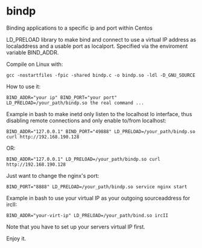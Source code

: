bindp
=====

Binding applications to a specific ip and port within Centos



LD\_PRELOAD library to make bind and connect to use a virtual IP address as localaddress and a usable port as localport. Specified via the enviroment variable BIND\_ADDR.

Compile on Linux with:

    gcc -nostartfiles -fpic -shared bindp.c -o bindp.so -ldl -D_GNU_SOURCE
    
How to use it:

    BIND_ADDR="your ip" BIND_PORT="your port" LD_PRELOAD=/your_path/bindp.so the real command ...


Example in bash to make inetd only listen to the localhost
lo interface, thus disabling remote connections and only
enable to/from localhost:

    BIND_ADDR="127.0.0.1" BIND_PORT="49888" LD_PRELOAD=/your_path/bindp.so curl http://192.168.190.128

OR:

    BIND_ADDR="127.0.0.1" LD_PRELOAD=/your_path/bindp.so curl http://192.168.190.128

Just want to change the nginx's port:
        
    BIND_PORT="8888" LD_PRELOAD=/your_path/bindp.so service nginx start

Example in bash to use your virtual IP as your outgoing
sourceaddress for ircII:

    BIND_ADDR="your-virt-ip" LD_PRELOAD=/your_path/bind.so ircII

Note that you have to set up your servers virtual IP first.

Enjoy it.

